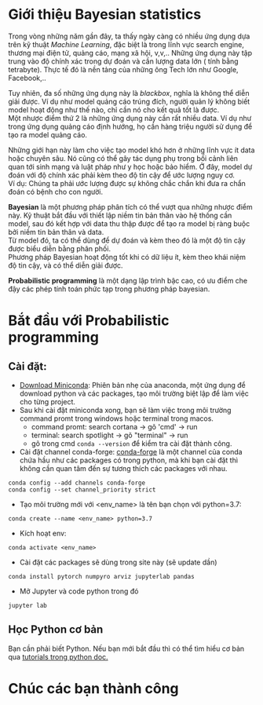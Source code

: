 # Giới thiệu Bayesian statistics

Trong vòng những năm gần đây, ta thấy ngày càng có nhiều ứng dụng dựa trên kỹ thuật *Machine Learning*, đặc biệt là trong lĩnh vực search engine, thương mại điện tử, quảng cáo, mạng xã hội, v,v,.. Những ứng dụng này tập trung vào độ chính xác trong dự đoán và cần lượng data lớn ( tính bằng tetrabyte). Thực tế đó là nền tảng của những ông Tech lớn như Google, Facebook,..

Tuy nhiên, đa số những ứng dụng này là *blackbox*, nghĩa là không thể diễn giải được. Ví dụ như model quảng cáo trúng đích, người quản lý không biết model hoạt động như thế nào, chỉ cần nó cho kết quả tốt là được.  
Một nhược điểm thứ 2 là những ứng dụng này cần rất nhiều data. Ví dụ như trong ứng dụng quảng cáo định hướng, họ cần hàng triệu người sử dụng để tạo ra model quảng cáo.  

Những giới hạn này làm cho việc tạo model khó hơn ở những lĩnh vực ít data hoặc chuyên sâu. Nó cũng có thể gây tác dụng phụ trong bối cảnh liên quan tới sinh mạng và luật pháp như y học hoặc bảo hiểm. Ở đây, model dự đoán với độ chính xác phải kèm theo độ tin cậy để ước lượng nguy cơ.  
Ví dụ: Chúng ta phải ước lượng được sự không chắc chắn khi đưa ra chẩn đoán có bệnh cho con người.

**Bayesian** là một phương pháp phân tích có thể vượt qua những nhược điểm này. Kỹ thuật bắt đầu với thiết lập niềm tin bản thân vào hệ thống cần model, sau đó kết hợp với data thu thập được để tạo ra model bị ràng buộc bởi niềm tin bản thân và data.  
Từ model đó, ta có thể dùng để dự đoán và kèm theo đó là một độ tin cậy được biểu diễn bằng phân phối.  
Phương pháp Bayesian hoạt động tốt khi có dữ liệu ít, kèm theo khái niệm độ tin cậy, và có thể diễn giải được.

**Probabilistic programming** là một dạng lập trình bậc cao, có ưu điểm che đậy các phép tính toán phức tạp trong phương pháp bayesian.  

# Bắt đầu với Probabilistic programming

## Cài đặt:
- [Download Miniconda](https://docs.conda.io/en/latest/miniconda.html): Phiên bản nhẹ của anaconda, một ứng dụng để download python và các packages, tạo môi trường biệt lập để làm việc cho từng project.
- Sau khi cài đặt miniconda xong, bạn sẽ làm việc trong môi trường command promt trong windows hoặc terminal trong macos.
    - command promt: search cortana -> gõ 'cmd' -> run
    - terminal: search spotlight -> gõ "terminal" -> run
    - gõ trong cmd `conda --version` để kiểm tra cài đặt thành công.
- Cài đặt channel conda-forge: [conda-forge](https://conda-forge.org) là một channel của conda chứa hầu như các packages có trong python, mà khi bạn cài đặt thì không cần quan tâm đến sự tương thích các packages với nhau.
```
conda config --add channels conda-forge 
conda config --set channel_priority strict 
```
- Tạo môi trường mới với \<env_name\> là tên bạn chọn với python=3.7: 
```
conda create --name <env_name> python=3.7
```
- Kích hoạt env:
```
conda activate <env_name>
```
- Cài đặt các packages sẽ dùng trong site này (sẽ update dần)
```
conda install pytorch numpyro arviz jupyterlab pandas
```
- Mở Jupyter và code python trong đó
```
jupyter lab
```

## Học Python cơ bản
Bạn cần phải biết Python. Nếu bạn mới bắt đầu thì có thể tìm hiểu cơ bản qua [tutorials trong python doc.](https://docs.python.org/3.7/tutorial/index.html)  

# Chúc các bạn thành công
